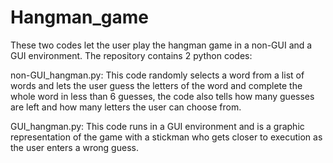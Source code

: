 # Hangman_game
These two codes let the user play the hangman game in a non-GUI and a GUI environment. The repository contains 2 python codes:

non-GUI_hangman.py: This code randomly selects a word from a list of words and lets the user guess the letters of the word and complete the whole word in less than 6 guesses, the code also tells how many guesses are left and how many letters the user can choose from.

GUI_hangman.py: This code runs in a GUI environment and is a graphic representation of the game with a stickman who gets closer to execution as the user enters a wrong guess.
